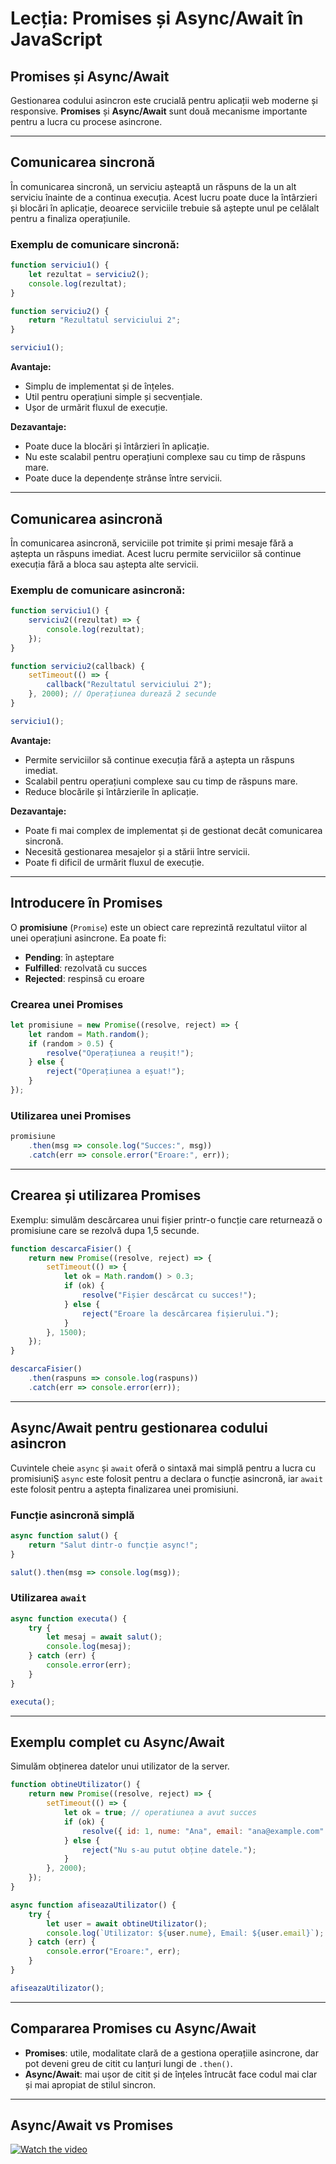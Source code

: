 # Lecția: Promises și Async/Await în JavaScript

## Promises și Async/Await

Gestionarea codului asincron este crucială pentru aplicații web moderne și responsive. **Promises** și **Async/Await** sunt două mecanisme importante pentru a lucra cu procese asincrone.

---

## Comunicarea sincronă

În comunicarea sincronă, un serviciu așteaptă un răspuns de la un alt serviciu înainte de a continua execuția. Acest lucru poate duce la întârzieri și blocări în aplicație, deoarece serviciile trebuie să aștepte unul pe celălalt pentru a finaliza operațiunile.

### Exemplu de comunicare sincronă:
```javascript
function serviciu1() {
    let rezultat = serviciu2();
    console.log(rezultat);
}

function serviciu2() {
    return "Rezultatul serviciului 2";
}

serviciu1();
```

**Avantaje:**
- Simplu de implementat și de înțeles.
- Util pentru operațiuni simple și secvențiale.
- Ușor de urmărit fluxul de execuție.

**Dezavantaje:**
- Poate duce la blocări și întârzieri în aplicație.
- Nu este scalabil pentru operațiuni complexe sau cu timp de răspuns mare.
- Poate duce la dependențe strânse între servicii.

---

## Comunicarea asincronă

În comunicarea asincronă, serviciile pot trimite și primi mesaje fără a aștepta un răspuns imediat. Acest lucru permite serviciilor să continue execuția fără a bloca sau aștepta alte servicii.

### Exemplu de comunicare asincronă:
```javascript
function serviciu1() {
    serviciu2((rezultat) => {
        console.log(rezultat);
    });
}

function serviciu2(callback) {
    setTimeout(() => {
        callback("Rezultatul serviciului 2");
    }, 2000); // Operațiunea durează 2 secunde
}

serviciu1();
```

**Avantaje:**
- Permite serviciilor să continue execuția fără a aștepta un răspuns imediat.
- Scalabil pentru operațiuni complexe sau cu timp de răspuns mare.
- Reduce blocările și întârzierile în aplicație.

**Dezavantaje:**
- Poate fi mai complex de implementat și de gestionat decât comunicarea sincronă.
- Necesită gestionarea mesajelor și a stării între servicii.
- Poate fi dificil de urmărit fluxul de execuție.

---
## Introducere în Promises

O **promisiune** (`Promise`) este un obiect care reprezintă rezultatul viitor al unei operațiuni asincrone. Ea poate fi:
- **Pending**: în așteptare
- **Fulfilled**: rezolvată cu succes
- **Rejected**: respinsă cu eroare

### Crearea unei Promises
```javascript
let promisiune = new Promise((resolve, reject) => {
    let random = Math.random();
    if (random > 0.5) {
        resolve("Operațiunea a reușit!");
    } else {
        reject("Operațiunea a eșuat!");
    }
});
```

### Utilizarea unei Promises
```javascript
promisiune
    .then(msg => console.log("Succes:", msg))
    .catch(err => console.error("Eroare:", err));
```

---

## Crearea și utilizarea Promises

Exemplu: simulăm descărcarea unui fișier printr-o funcție care returnează o promisiune care se rezolvă dupa 1,5 secunde.

```javascript
function descarcaFisier() {
    return new Promise((resolve, reject) => {
        setTimeout(() => {
            let ok = Math.random() > 0.3;
            if (ok) {
                resolve("Fișier descărcat cu succes!");
            } else {
                reject("Eroare la descărcarea fișierului.");
            }
        }, 1500);
    });
}

descarcaFisier()
    .then(raspuns => console.log(raspuns))
    .catch(err => console.error(err));
```

---

## Async/Await pentru gestionarea codului asincron

Cuvintele cheie `async` și `await` oferă o sintaxă mai simplă pentru a lucra cu promisiuniȘ `async` este folosit pentru a declara o funcție asincronă, iar `await` este folosit pentru a aștepta finalizarea unei promisiuni.

### Funcție asincronă simplă
```javascript
async function salut() {
    return "Salut dintr-o funcție async!";
}

salut().then(msg => console.log(msg));
```

### Utilizarea `await`
```javascript
async function executa() {
    try {
        let mesaj = await salut();
        console.log(mesaj);
    } catch (err) {
        console.error(err);
    }
}

executa();
```

---

## Exemplu complet cu Async/Await

Simulăm obținerea datelor unui utilizator de la server.

```javascript
function obtineUtilizator() {
    return new Promise((resolve, reject) => {
        setTimeout(() => {
            let ok = true; // operatiunea a avut succes
            if (ok) {
                resolve({ id: 1, nume: "Ana", email: "ana@example.com" });
            } else {
                reject("Nu s-au putut obține datele.");
            }
        }, 2000);
    });
}

async function afiseazaUtilizator() {
    try {
        let user = await obtineUtilizator();
        console.log(`Utilizator: ${user.nume}, Email: ${user.email}`);
    } catch (err) {
        console.error("Eroare:", err);
    }
}

afiseazaUtilizator();
```

---

## Compararea Promises cu Async/Await

- **Promises**: utile, modalitate clară de a gestiona operațiile asincrone, dar pot deveni greu de citit cu lanțuri lungi de `.then()`.
- **Async/Await**: mai ușor de citit și de înțeles întrucât face codul mai clar și mai apropiat de stilul sincron.

---

## Async/Await vs Promises

[![Watch the video](https://i.ytimg.com/vi/spvYqO_Kp9Q/hqdefault.jpg?sqp=-oaymwEbCKgBEF5IVfKriqkDDggBFQAAiEIYAXABwAEG&rs=AOn4CLDpvKBPWjD-Jpj587DzvSkW42xxZQ)](https://youtu.be/spvYqO_Kp9Q?si=u0sOnEisSqWLz4An) 